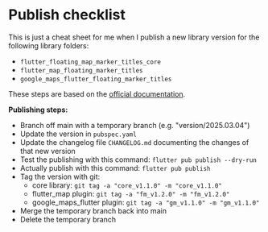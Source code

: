 # Publish checklist

This is just a cheat sheet for me when I publish a new library version for the following library folders:
* `flutter_floating_map_marker_titles_core`
* `flutter_map_floating_marker_titles`
* `google_maps_flutter_floating_marker_titles`

These steps are based on the [official documentation](https://flutter.dev/docs/development/packages-and-plugins/developing-packages).

**Publishing steps:**

* Branch off main with a temporary branch (e.g. "version/2025.03.04")
* Update the version in `pubspec.yaml`
* Update the changelog file `CHANGELOG.md` documenting the changes of that new version
* Test the publishing with this command: `flutter pub publish --dry-run`
* Actually publish with this command: `flutter pub publish`
* Tag the version with git:
    * core library: `git tag -a "core_v1.1.0" -m "core_v1.1.0"`
    * flutter_map plugin: `git tag -a "fm_v1.2.0" -m "fm_v1.2.0"`
    * google_maps_flutter plugin: `git tag -a "gm_v1.1.0" -m "gm_v1.1.0"`
* Merge the temporary branch back into main
* Delete the temporary branch
